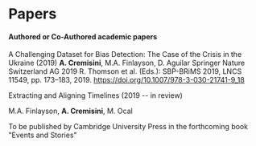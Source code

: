 # Papers
#### Authored or Co-Authored academic papers

A Challenging Dataset for Bias Detection: The Case of the Crisis in the Ukraine (2019)
**A. Cremisini**, M.A. Finlayson, D. Aguilar
Springer Nature Switzerland AG 2019
R. Thomson et al. (Eds.): SBP-BRiMS 2019, LNCS 11549, pp. 173–183, 2019.
https://doi.org/10.1007/978-3-030-21741-9_18


Extracting and Aligning Timelines (2019 -- in review)

M.A. Finlayson, **A. Cremisini**, M. Ocal

To be published by Cambridge University Press in the forthcoming book "Events and Stories"
